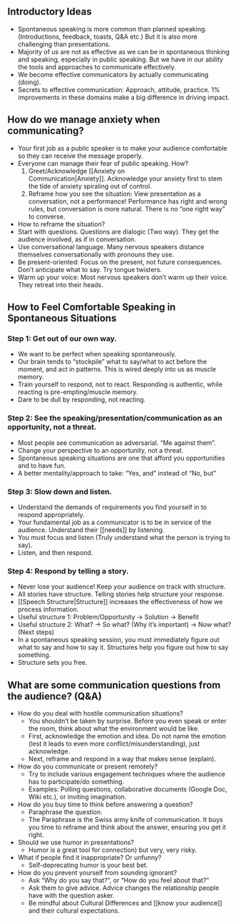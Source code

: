 ## Introductory Ideas

- Spontaneous speaking is more common than planned speaking. (Introductions, feedback, toasts, Q&A etc.) But it is also more challenging than presentations.
- Majority of us are not as effective as we can be in spontaneous thinking and speaking, especially in public speaking. But we have in our ability the tools and approaches to communicate effectively.
- We become effective communicators by actually communicating (doing).
- Secrets to effective communication: Approach, attitude, practice. 1% improvements in these domains make a big difference in driving impact.

## How do we manage anxiety when communicating?

- Your first job as a public speaker is to make your audience comfortable so they can receive the message properly.
- Everyone can manage their fear of public speaking. How?
	1. Greet/Acknowledge [[Anxiety on Communication|Anxiety]]. Acknowledge your anxiety first to stem the tide of anxiety spiraling out of control.
	2. Reframe how you see the situation: View presentation as a conversation, not a performance! Performance has right and wrong rules, but conversation is more natural. There is no “one right way” to converse.
- How to reframe the situation?
- Start with questions. Questions are dialogic (Two way). They get the audience involved, as if in conversation.
- Use conversational language. Many nervous speakers distance themselves conversationally with pronouns they use.
- Be present-oriented: Focus on the present, not future consequences. Don’t anticipate what to say. Try tongue twisters.
- Warm up your voice: Most nervous speakers don’t warm up their voice. They retreat into their heads.

## How to Feel Comfortable Speaking in Spontaneous Situations

### Step 1: Get out of our own way.

- We want to be perfect when speaking spontaneously.
- Our brain tends to “stockpile” what to say/what to act before the moment, and act in patterns. This is wired deeply into us as muscle memory.
- Train yourself to respond, not to react. Responding is authentic, while reacting is pre-empting/muscle memory.
- Dare to be dull by responding, not reacting.

### Step 2: See the speaking/presentation/communication as an opportunity, not a threat.

- Most people see communication as adversarial. “Me against them”.
- Change your perspective to an opportunity, not a threat.
- Spontaneous speaking situations are one that afford you opportunities and to have fun.
- A better mentality/approach to take: “Yes, and” instead of “No, but”

### Step 3: Slow down and listen.

- Understand the demands of requirements you find yourself in to respond appropriately.
- Your fundamental job as a communicator is to be in service of the audience. Understand their [[needs]] by listening.
- You must focus and listen (Truly understand what the person is trying to say).
- Listen, and then respond.

### Step 4: Respond by telling a story.

- Never lose your audience! Keep your audience on track with structure.
- All stories have structure. Telling stories help structure your response.
- [[Speech Structure|Structure]] increases the effectiveness of how we process information.
- Useful structure 1: Problem/Opportunity → Solution → Benefit
- Useful structure 2: What? → So what? (Why it’s important) → Now what? (Next steps)
- In a spontaneous speaking session, you must immediately figure out what to say and how to say it. Structures help you figure out how to say something.
- Structure sets you free.

## What are some communication questions from the audience? (Q&A)

- How do you deal with hostile communication situations?
	- You shouldn’t be taken by surprise. Before you even speak or enter the room, think about what the environment would be like.
	- First, acknowledge the emotion and idea. Do not name the emotion (lest it leads to even more conflict/misunderstanding), just acknowledge.
	- Next, reframe and respond in a way that makes sense (explain).
- How do you communicate or present remotely?
	- Try to include various engagement techniques where the audience has to participate/do something.
	- Examples: Polling questions, collaborative documents (Google Doc, Wiki etc.), or inviting imagination.
- How do you buy time to think before answering a question?
	- Paraphrase the question.
	- The Paraphrase is the Swiss army knife of communication. It buys you time to reframe and think about the answer, ensuring you get it right.
- Should we use humor in presentations?
	- Humor is a great tool for connection) but very, very risky.
- What if people find it inappropriate? Or unfunny?
	- Self-deprecating humor is your best bet.
- How do you prevent yourself from sounding ignorant?
	- Ask “Why do you say that?”, or “How do you feel about that?”
	- Ask them to give advice. Advice changes the relationship people have with the question asker.
	- Be mindful about Cultural Differences and [[know your audience]] and their cultural expectations.